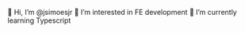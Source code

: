 👋 Hi, I’m @jsimoesjr
👀 I’m interested in FE development
🌱 I’m currently learning Typescript

<!---
jsimoesjr/jsimoesjr is a ✨ special ✨ repository because its `README.md` (this file) appears on your GitHub profile.
You can click the Preview link to take a look at your changes.
--->

